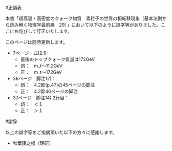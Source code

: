 #正誤表

本書「超高温・高密度のクォーク物質　素粒子の世界の相転移現象（基本法則から読み解く物理学最前線　29）」において以下のように誤字等がありました。ここにお詫びして訂正いたします。

このページは随時更新します。

- 7ページ　式(2.1):
  - 最後のトップクォーク質量は172GeV
  - 誤：　m_t〜11.2GeV
  - 正：　m_t〜172GeV
- 36ページ　脚注12)：
  - 誤：　4.2節(p.47)の45ページの脚注
  - 正：　4.2節46ページの脚注
- 37ページ　脚注14) 2行目：
  - 誤：　＜１
  - 正：　＞１


#謝辞

以上の誤字等をご指摘頂いた以下の方々に感謝します。

- 秋葉康之様（理研）
